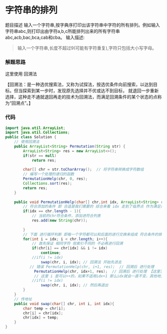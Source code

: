 #  字符串的排列

题目描述
输入一个字符串,按字典序打印出该字符串中字符的所有排列。例如输入字符串abc,则打印出由字符a,b,c所能排列出来的所有字符串abc,acb,bac,bca,cab和cba。
输入描述:
> 输入一个字符串,长度不超过9(可能有字符重复),字符只包括大小写字母。

### 解题思路
这里使用 回溯法

【回溯法：是一种选优搜索法，又称为试探法，按选优条件向前搜索，以达到目标。但当探索到某一步时，发现原先选择并不优或达不到目标，
就退回一步重新选择，这种走不通就退回再走的技术为回溯法，而满足回溯条件的某个状态的点称为“回溯点”。】

### 代码
```java
import java.util.ArrayList;
import java.util.Collections;
public class Solution {
    // 使用回溯法
    public ArrayList<String> Permutation(String str) {
        ArrayList<String> res = new ArrayList<>();
        if(str == null)
            return res;
        
        char[] chr = str.toCharArray();  // 将字符串转换成字符数组
        // 编写一个处理的递归的函数
        PermutationHelp(chr, 0, res);
        Collections.sort(res);
        return res;
    }
    
    public void PermutationHelp(char[] chr,int idx, ArrayList<String> res){
        // 符合添加的条件 即 合适是我们需要的 综合来看 idx 走到了临界点 作为满足条件比较可以
        if(idx == chr.length - 1){
            // 当前的chr符合条件，添加进符合列表
            res.add(new String(chr));
            
        }
        // 下面 进行循环判断 即每一个字符都可以和后面的进行交换来组成 符合条件的排列
        for(int i = idx; i < chr.length; i++){
            // 首先保证 相同字符 但索引不同的 不必再进行回溯
            if(chr[i] == chr[idx] && i != idx)
                continue;
            //if(i != idx)
                swap(chr, i, idx); // 回溯法 开始先进去
           // 错误 PermutationHelp(chr, i+1, res);  // 回溯后 进行处理 
             PermutationHelp(chr, idx+1, res);  // 回溯后 进行处理 【这里注意使用的是idx+1不是i+1,】
             // 这里 i 是可以++的，如果不适用idx+1 那么idx就会一直不变，其他地方 并没有idx改变的。
            //if(i != idx)
                swap(chr, i, idx); // 然后再退出
        }
    }
    // 传地址
    public void swap(char[] chr, int i, int idx){
        char temp = chr[i];
        chr[i] = chr[idx];
        chr[idx] = temp;
    }
}
```
